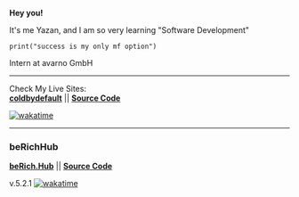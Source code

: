 **Hey you!**

It's me Yazan, and I am so very learning "Software Development"

```
print("success is my only mf option")
```

Intern at avarno GmbH

---
Check My Live Sites:  
**[coldbydefault](https://berich-hub.vercel.app/)**
  ||  **[Source Code](https://github.com/ColdByDefault/beRichHub)**

[![wakatime](https://wakatime.com/badge/user/c4621892-41e0-4c29-a8bc-05597d124f63.svg)](https://wakatime.com/@c4621892-41e0-4c29-a8bc-05597d124f63)


---

### beRichHub
**[beRich.Hub](berich-hub.vercel.app)**
  ||  **[Source Code](https://github.com/ColdByDefault/beRichHub)**
  
v.5.2.1 
[![wakatime](https://wakatime.com/badge/user/c4621892-41e0-4c29-a8bc-05597d124f63/project/54a8cd7c-b451-4676-8695-4e701a4bda69.svg)](https://wakatime.com/badge/user/c4621892-41e0-4c29-a8bc-05597d124f63/project/54a8cd7c-b451-4676-8695-4e701a4bda69)



